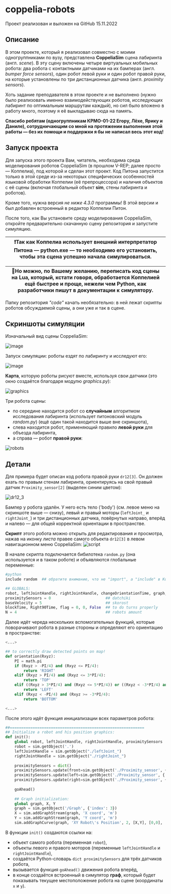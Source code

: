# coppelia-robots
Проект реализован и выложен на GitHub 15.11.2022

## Описание
В этом проекте, который я реализовал совместно с моими одногруппниками по вузу, представлена **CoppeliaSim** сцена лабиринта (англ. *scene*). В эту сцену включены четыре виртуальных мобильных робота: два робота с контактными датчиками на их бамперах (англ. *bumper force sensors*), один робот левой руки и один робот правой руки, на которые установлены по три дистанционных датчика (англ. *proximity sensors*).

Хоть задание преподавателя в этом проекте и не выполнено (нужно было реализовать именно взаимодействующих роботов, исследующих лабиринт по оптимальным маршрутам каждый), но сил было вложено в работу много, поэтому я её выкладываю сюда на память.

**Спасибо ребятам (одногруппникам КРМО-01-22 Егору, Лёхе, Ярику и Даниле), сотрудничающим со мной на протяжении выполнения этой работы — без их помощи и поддержки я бы не написал весь этот код!**

## Запуск проекта
Для запуска этого проекта Вам, читатель, необходима среда моделирования роботов CoppeliaSim (в прошлом V-REP; далее просто — Коппелиа), под которой и сделан этот проект. Код Питона запустится только в этой среде из-за некоторых специфических особенностей языковой обработки Коппелии (её препроцессора) и наличия объектов с её сцены (включая глобальный объект **sim**, стены лабиринта и роботов).

Кроме того, нужна версия *не ниже 4.3.0* программы! В этой версии и был добавлен встроенный в редактор Коппелии Питон.

После того, как Вы установите среду моделирования CoppeliaSim, откройте предварительно скачанную сцену репозитория и запустите симуляцию.

| :heavy_exclamation_mark:Так как Коппелиа использует внешний интерпретатор Питона — python.exe — то необходимо его установить, чтобы эта сцена успешно начала симулироваться.|
|:----:|

| :pencil:Но можно, по Вашему желанию, переписать код сцены на **Lua**, который, кстати говоря, обработается Коппелией ещё быстрее и проще, нежели чем Python, как разработчики пишут в документации к симулятору. |
|:----:|

Папку репозитория *"code"* качать необязательно: в ней лежат скрипты роботов обсуждаемой сцены, а они уже и так в сцене.

## Скриншоты симуляции
Изначальный вид сцены CoppeliaSim:

![image](https://user-images.githubusercontent.com/80912103/201990844-e702ba5f-837c-4e8a-b647-13bc54fcc4f6.png)

Запуск симуляции: роботы ездят по лабиринту и исследуют его:

![image](https://user-images.githubusercontent.com/80912103/201991085-3dc9f1d1-f84d-49f6-a689-d2458221a181.png)

**Карта**, которую роботы рисуют вместе, используя свои датчики (это окно создаётся благодаря модулю *graphics.py*):

![graphics](https://user-images.githubusercontent.com/80912103/201992350-67e0fbcf-c48a-4df9-91de-46e5b5c6e224.png)

Три робота сцены:
+ по середине находится робот со **случайным** алгоритмом исследования лабиринта (использует питоновский модуль *random.py*) (ещё один такой находится выше вне скриншота),
+ слева находится робот, применяющий правило **левой руки** для объезда лабиринта,
+ а справа — робот **правой руки**:

![robots](https://user-images.githubusercontent.com/80912103/201992747-7cb7db63-8a85-464c-ac03-a1fe2614e714.png)

## Детали
Для примера будет описан код робота правой руки `dr12[3]`. Он должен ехать по правым стенам лабиринта, ориентируясь на свой правый датчик `Proximity_sensor[2]` (выделен синим цветом):

![dr12_3](https://user-images.githubusercontent.com/80912103/201995928-9653bf32-d8fe-43c7-86e2-12887bdc6f2e.png)

Бампер у робота удалён. У него есть тело ('body') (см. левое меню на скриншоте выше — снизу), левый и правый моторы (`leftJoint_` и `rightJoint_`) и три дистанционных датчика, повёрнутых направо, вперёд и налево — для общей корректной ориентации в пространстве.

**Скрипт** этого робота можно открыть для редактирования и просмотра, нажав на иконку *листа* правее самого объекта `dr12[3]` в левом навигационном меню CoppeliaSim:
![script](https://user-images.githubusercontent.com/80912103/201997697-2ce732f3-31c5-481b-8316-2b31e106f30b.png)

В начале скрипта подключается бибилотека `random.py` (она используется и в таком роботе) и объявляются глобальные переменные:
```python
#python
include random  ## обратите внимание, что не "import", а "include" в Коппелии!

## GLOBALS:
robot, leftJointHandle, rightJointHandle, changeOrientationTime, graph, X, Y = 0, 0, 0, 0, 0, 0, 0
proximitySensors = 0                        ## datchiki
baseVelocity = 5                            ## skorost
blockTime, Right90Time, flag = 0, 0, False  ## to do turns properly
N = 4                                       ## robots amount
```

Далее идёт череда нескольких вспомогательных функций, которые поворачивают робота в разные стороны и определяют его ориентацию в пространстве:
```python
<...>

## to correctly draw detected points on map!
def orientation(Rxyz):
    PI = math.pi
    if (Rxyz > -PI/4) and (Rxyz <= PI/4):
        return 'RIGHT'
    elif (Rxyz > PI/4) and (Rxyz <= 3*PI/4):
        return 'TOP'
    elif ((Rxyz > 3*PI/4) and (Rxyz <= 5*PI/4)) or ((Rxyz < -3*PI/4) and (Rxyz >= -5*PI/4)):
        return 'LEFT'
    elif (Rxyz < -PI/4) and (Rxyz >= -3*PI/4):
        return 'BOTTOM'

<...>
```

После этого идёт функция инициализации всех параметров робота:
```python
##===========================================================
## Initialize a robot and his position graphics:
def init():
    global robot, leftJointHandle, rightJointHandle, proximitySensors
    robot = sim.getObject('.')
    leftJointHandle = sim.getObject("./leftJoint_")
    rightJointHandle = sim.getObject("./rightJoint_")
    
    proximitySensors = dict()
    proximitySensors.update(front=sim.getObject('./Proximity_sensor', {'index': 0}))
    proximitySensors.update(left=sim.getObject('./Proximity_sensor', {'index': 1}))
    proximitySensors.update(right=sim.getObject('./Proximity_sensor', {'index': 2}))
    
    goAhead()
    
    ## Graph initialization:
    global graph, X, Y
    graph = sim.getObject('/Graph', {'index': 3})
    X = sim.addGraphStream(graph, 'X coord', 'm')
    Y = sim.addGraphStream(graph, 'Y coord', 'm')
    sim.addGraphCurve(graph, 'XY Robot\'s Position', 2, [X,Y], [0,0], '')
```

В функции `init()` создаются ссылки на:
+ объект самого робота (переменная `robot`),
+ объекты левого и правого моторов (переменные `leftJointHandle` и `rightJointHandle`),
+ создаётся Python-словарь `dict proximitySensors` для трёх датчиков робота,
+ вызывается функция `goAhead()` движения робота вперёд,
+ в конце создаётся встроенный в симулятор **граф**, который будет показывать текущее местоположение робота на сцене (координаты `x` и `y`).
